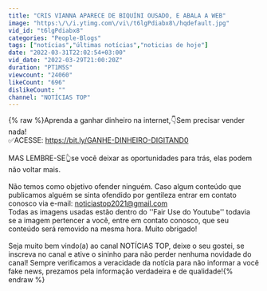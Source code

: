 ```yaml
---
title: "CRIS VIANNA APARECE DE BIQUÍNI OUSADO, E ABALA A WEB"
image: "https:\/\/i.ytimg.com\/vi\/t6lgPdiabx8\/hqdefault.jpg"
vid_id: "t6lgPdiabx8"
categories: "People-Blogs"
tags: ["notícias","últimas notícias","noticias de hoje"]
date: "2022-03-31T22:02:54+03:00"
vid_date: "2022-03-29T21:00:20Z"
duration: "PT1M5S"
viewcount: "24060"
likeCount: "696"
dislikeCount: ""
channel: "NOTÍCIAS TOP"
---
```

{% raw %}Aprenda a ganhar dinheiro na internet,👇Sem precisar vender nada!<br />✅ACESSE: <a rel="nofollow" target="blank" href="https://bit.ly/GANHE-DINHEIRO-DIGITAND0">https://bit.ly/GANHE-DINHEIRO-DIGITAND0</a><br /><br />MAS LEMBRE-SE👆se você deixar as oportunidades para trás, elas podem não voltar mais.<br /><br />Não temos como objetivo ofender ninguém. Caso algum conteúdo que publicamos  alguém se sinta ofendido por gentileza entrar em contato conosco via e-mail: noticiastop2021@gmail.com<br />Todas as imagens usadas estão dentro do ''Fair Use do Youtube''  todavia se a imagem pertencer a você, entre em contato conosco, que seu conteúdo será removido na mesma hora. Muito obrigado!<br /><br />Seja muito bem vindo(a) ao canal NOTÍCIAS TOP, deixe o seu gostei, se inscreva no canal e ative o sininho para não perder nenhuma novidade do canal! Sempre verificamos a veracidade da notícia para não informar a você fake news, prezamos pela informação verdadeira e de qualidade!{% endraw %}
